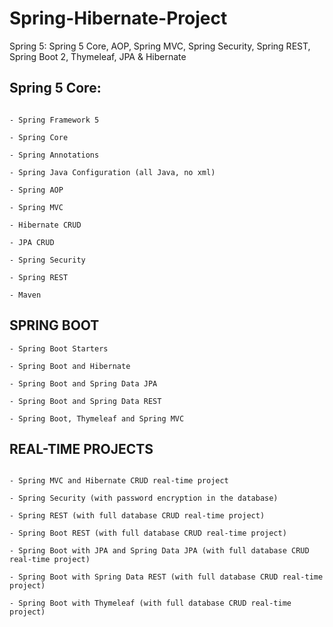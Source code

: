 # Spring-Hibernate-Project
Spring 5: Spring 5 Core, AOP, Spring MVC, Spring Security, Spring REST, Spring Boot 2, Thymeleaf, JPA &amp; Hibernate

## Spring 5 Core:
```

- Spring Framework 5

- Spring Core

- Spring Annotations

- Spring Java Configuration (all Java, no xml)

- Spring AOP

- Spring MVC

- Hibernate CRUD

- JPA CRUD

- Spring Security

- Spring REST

- Maven
```

## SPRING BOOT
```
- Spring Boot Starters

- Spring Boot and Hibernate

- Spring Boot and Spring Data JPA

- Spring Boot and Spring Data REST

- Spring Boot, Thymeleaf and Spring MVC
```

## REAL-TIME PROJECTS
```

- Spring MVC and Hibernate CRUD real-time project

- Spring Security (with password encryption in the database)

- Spring REST (with full database CRUD real-time project)

- Spring Boot REST (with full database CRUD real-time project)

- Spring Boot with JPA and Spring Data JPA (with full database CRUD real-time project)

- Spring Boot with Spring Data REST (with full database CRUD real-time project)

- Spring Boot with Thymeleaf (with full database CRUD real-time project)
```

